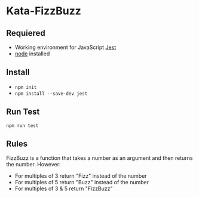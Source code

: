 # Kata-FizzBuzz

## Requiered
- Working environment for JavaScript [Jest](https://jestjs.io/es-ES/)
- [node](https://nodejs.org/en/) installed

## Install
- `npm init`
- `npm install --save-dev jest`

## Run Test
`npm run test`

## Rules
FizzBuzz is a function that takes a number as an argument and then returns the number. However:
- For multiples of 3 return "Fizz" instead of the number
- For multiples of 5 return "Buzz" instead of the number
- For multiples of 3 & 5 return "FizzBuzz"
